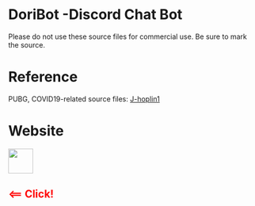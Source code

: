 # DoriBot -Discord Chat Bot
  Please do not use these source files for commercial use.
  Be sure to mark the source.

# Reference
  PUBG, COVID19-related source files: <a href="https://github.com/J-hoplin1/Covid19-Information-bot">J-hoplin1</a>
  
# Website
  <a href="https://queenanna1999.github.io/doribotsite/"><img src="https://i.imgur.com/Ny6e2BS.jpeg" width=50 height=50></a> <font color="red"><h2><== Click!</h2></font>

